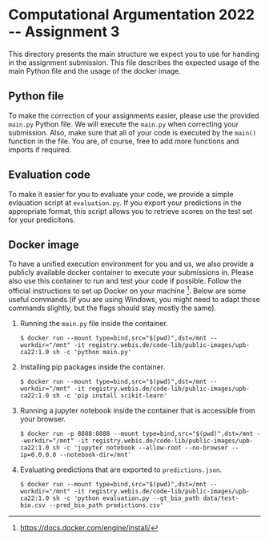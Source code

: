 Computational Argumentation 2022 -- Assignment 3
================================================


This directory presents the main structure we expect you to use for handing in the assignment submission. This file describes the expected usage of the main Python file and the usage of the docker image.


## Python file
To make the correction of your assignments easier, please use the provided `main.py` Python file. We will execute the `main.py` when correcting your submission. Also, make sure that all of your code is executed by the `main()` function in the file. You are, of course, free to add more functions and imports if required.


## Evaluation code
To make it easier for you to evaluate your code, we provide a simple evlauation script at `evaluation.py`. If you export your predictions in the appropriate format, this script allows you to retrieve scores on the test set for your predicitons.


## Docker image
To have a unified execution environment for you and us, we also provide a publicly available docker container to execute your submissions in. Please also use this container to run and test your code if possible. Follow the official instructions to set up Docker on your machine [^1]. Below are some useful commands (if you are using Windows, you might need to adapt those commands slightly, but the flags should stay mostly the same).

1. Running the `main.py` file inside the container.
    ```shell
    $ docker run --mount type=bind,src="$(pwd)",dst=/mnt --workdir="/mnt" -it registry.webis.de/code-lib/public-images/upb-ca22:1.0 sh -c 'python main.py'
    ```
2. Installing pip packages inside the container.
    ```shell
    $ docker run --mount type=bind,src="$(pwd)",dst=/mnt --workdir="/mnt" -it registry.webis.de/code-lib/public-images/upb-ca22:1.0 sh -c 'pip install scikit-learn'
    ```
3. Running a jupyter notebook inside the container that is accessible from your browser.
    ```shell
    $ docker run -p 8888:8888 --mount type=bind,src="$(pwd)",dst=/mnt --workdir="/mnt" -it registry.webis.de/code-lib/public-images/upb-ca22:1.0 sh -c 'jupyter notebook --allow-root --no-browser --ip=0.0.0.0 --notebook-dir=/mnt'
    ```
4. Evaluating predictions that are exported to `predictions.json`.
    ```shell
    $ docker run --mount type=bind,src="$(pwd)",dst=/mnt --workdir="/mnt" -it registry.webis.de/code-lib/public-images/upb-ca22:1.0 sh -c 'python evaluation.py --gt_bio_path data/test-bio.csv --pred_bio_path predictions.csv'
    ```



[^1]: https://docs.docker.com/engine/install/